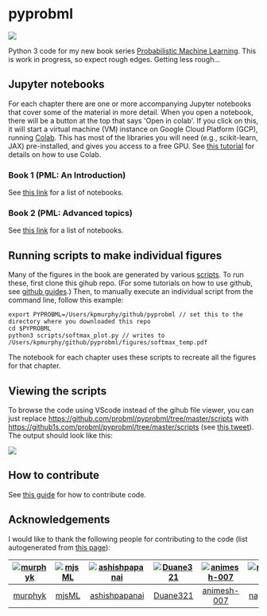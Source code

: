 # pyprobml

<img src="https://img.shields.io/github/stars/probml/pyprobml?style=social">

Python 3 code for my new book series [Probabilistic Machine Learning](https://probml.github.io/pml-book/).
This is work in progress, so expect rough edges.
Getting less rough...

## Jupyter notebooks

For each chapter there are one or more accompanying Jupyter notebooks that cover some of the material in more detail.
When you open a notebook, there will be a button at the top that says 'Open in colab'. If you click on this, it will start a virtual machine (VM) instance on Google Cloud Platform (GCP), running [Colab](https://colab.research.google.com/notebooks/intro.ipynb). This has most of the libraries you will need (e.g., scikit-learn,  JAX) pre-installed, and gives you access to a free GPU. See [this tutorial](https://colab.research.google.com/github/probml/pyprobml/blob/master/book1/intro/colab_intro.ipynb) for details on how to use Colab.

###  Book 1 (PML: An Introduction)

See [this link](https://github.com/probml/pyprobml/blob/master/book1) for a list of notebooks.

### Book 2 (PML: Advanced topics)

See [this link](https://github.com/probml/pyprobml/blob/master/book2) for a list of notebooks.


## Running scripts to make individual figures

Many of the figures in the book are generated by various  [scripts](scripts). 
To run these, first clone this gihub repo. (For some tutorials on how to use github, see [github guides](https://guides.github.com/).)
Then, to manually execute an individual script from the command line,
follow this example:
```
export PYPROBML=/Users/kpmurphy/github/pyprobml // set this to the directory where you downloaded this repo
cd $PYPROBML
python3 scripts/softmax_plot.py // writes to /Users/kpmurphy/github/pyprobml/figures/softmax_temp.pdf
```
The notebook for each chapter uses these scripts to recreate all the figures for that chapter.

## Viewing the scripts 

To browse the code using VScode instead of the gihub file viewer, you can just replace 
https://github.com/probml/pyprobml/tree/master/scripts
with 
https://github1s.com/probml/pyprobml/tree/master/scripts (see [this tweet](https://twitter.com/hediet_dev/status/1359093978570907648?s=21)).
The output should look like this:

![](https://github.com/probml/pyprobml/blob/master/images/github-vscode-browser.png)

## How to contribute

See [this guide](https://github.com/probml/pyprobml/blob/master/CONTRIBUTING.md) for how to contribute code.

<h2><a id="acknowledgements"></a>Acknowledgements</h2>

I would like to thank the following people for contributing to the code
(list autogenerated from [this page](https://thodorisbais.github.io/markdown-contributors/)):

[<img alt="murphyk" src="https://avatars.githubusercontent.com/u/4632336?v=4&s=117 width=117">](https://github.com/murphyk) |[<img alt="mjsML" src="https://avatars.githubusercontent.com/u/7131192?v=4&s=117 width=117">](https://github.com/mjsML) |[<img alt="ashishpapanai" src="https://avatars.githubusercontent.com/u/52123364?v=4&s=117 width=117">](https://github.com/ashishpapanai) |[<img alt="Duane321" src="https://avatars.githubusercontent.com/u/19956442?v=4&s=117 width=117">](https://github.com/Duane321) |[<img alt="animesh-007" src="https://avatars.githubusercontent.com/u/53366877?v=4&s=117 width=117">](https://github.com/animesh-007) |[<img alt="nappaillav" src="https://avatars.githubusercontent.com/u/43855961?v=4&s=117 width=117">](https://github.com/nappaillav) |[<img alt="jdf22" src="https://avatars.githubusercontent.com/u/1637094?v=4&s=117 width=117">](https://github.com/jdf22) |[<img alt="shivaditya-meduri" src="https://avatars.githubusercontent.com/u/77324692?v=4&s=117 width=117">](https://github.com/shivaditya-meduri) |[<img alt="Drishttii" src="https://avatars.githubusercontent.com/u/35187749?v=4&s=117 width=117">](https://github.com/Drishttii) |[<img alt="andrewnc" src="https://avatars.githubusercontent.com/u/7716402?v=4&s=117 width=117">](https://github.com/andrewnc) |[<img alt="always-newbie161" src="https://avatars.githubusercontent.com/u/66471669?v=4&s=117 width=117">](https://github.com/always-newbie161) |[<img alt="Abdelrahman350" src="https://avatars.githubusercontent.com/u/47902062?v=4&s=117 width=117">](https://github.com/Abdelrahman350) |[<img alt="Nirzu97" src="https://avatars.githubusercontent.com/u/28842790?v=4&s=117 width=117">](https://github.com/Nirzu97) |[<img alt="Garvit9000c" src="https://avatars.githubusercontent.com/u/68856476?v=4&s=117 width=117">](https://github.com/Garvit9000c) |[<img alt="kzymgch" src="https://avatars.githubusercontent.com/u/10054419?v=4&s=117 width=117">](https://github.com/kzymgch) |[<img alt="gerdm" src="https://avatars.githubusercontent.com/u/4108759?v=4&s=117 width=117">](https://github.com/gerdm) |[<img alt="alen1010" src="https://avatars.githubusercontent.com/u/42214173?v=4&s=117 width=117">](https://github.com/alen1010) |[<img alt="adamnemecek" src="https://avatars.githubusercontent.com/u/182415?v=4&s=117 width=117">](https://github.com/adamnemecek) |[<img alt="Neoanarika" src="https://avatars.githubusercontent.com/u/5188337?v=4&s=117 width=117">](https://github.com/Neoanarika) |[<img alt="galv" src="https://avatars.githubusercontent.com/u/4767568?v=4&s=117 width=117">](https://github.com/galv) |[<img alt="krasserm" src="https://avatars.githubusercontent.com/u/202907?v=4&s=117 width=117">](https://github.com/krasserm) |[<img alt="nealmcb" src="https://avatars.githubusercontent.com/u/119472?v=4&s=117 width=117">](https://github.com/nealmcb) |[<img alt="petercerno" src="https://avatars.githubusercontent.com/u/1649209?v=4&s=117 width=117">](https://github.com/petercerno) |[<img alt="Prahitha" src="https://avatars.githubusercontent.com/u/44160152?v=4&s=117 width=117">](https://github.com/Prahitha) |[<img alt="khanshehjad" src="https://avatars.githubusercontent.com/u/31896767?v=4&s=117 width=117">](https://github.com/khanshehjad) |[<img alt="hieuza" src="https://avatars.githubusercontent.com/u/1021144?v=4&s=117 width=117">](https://github.com/hieuza) |[<img alt="jlh2018" src="https://avatars.githubusercontent.com/u/40842099?v=4&s=117 width=117">](https://github.com/jlh2018) |[<img alt="mvervuurt" src="https://avatars.githubusercontent.com/u/6399881?v=4&s=117 width=117">](https://github.com/mvervuurt) |[<img alt="TripleTop" src="https://avatars.githubusercontent.com/u/48208522?v=4&s=117 width=117">](https://github.com/TripleTop) |
:---:|:---:|:---:|:---:|:---:|:---:|:---:|:---:|:---:|:---:|:---:|:---:|:---:|:---:|:---:|:---:|:---:|:---:|:---:|:---:|:---:|:---:|:---:|:---:|:---:|:---:|:---:|:---:|:---:|
[murphyk](https://github.com/murphyk)|[mjsML](https://github.com/mjsML)|[ashishpapanai](https://github.com/ashishpapanai)|[Duane321](https://github.com/Duane321)|[animesh-007](https://github.com/animesh-007)|[nappaillav](https://github.com/nappaillav)|[jdf22](https://github.com/jdf22)|[shivaditya-meduri](https://github.com/shivaditya-meduri)|[Drishttii](https://github.com/Drishttii)|[andrewnc](https://github.com/andrewnc)|[always-newbie161](https://github.com/always-newbie161)|[Abdelrahman350](https://github.com/Abdelrahman350)|[Nirzu97](https://github.com/Nirzu97)|[Garvit9000c](https://github.com/Garvit9000c)|[kzymgch](https://github.com/kzymgch)|[gerdm](https://github.com/gerdm)|[alen1010](https://github.com/alen1010)|[adamnemecek](https://github.com/adamnemecek)|[Neoanarika](https://github.com/Neoanarika)|[galv](https://github.com/galv)|[krasserm](https://github.com/krasserm)|[nealmcb](https://github.com/nealmcb)|[petercerno](https://github.com/petercerno)|[Prahitha](https://github.com/Prahitha)|[khanshehjad](https://github.com/khanshehjad)|[hieuza](https://github.com/hieuza)|[jlh2018](https://github.com/jlh2018)|[mvervuurt](https://github.com/mvervuurt)|[TripleTop](https://github.com/TripleTop)|




